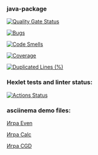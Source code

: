 ### java-package

[![Quality Gate Status](https://sonarcloud.io/api/project_badges/measure?project=MouserRU_java-project-61&metric=alert_status)](https://sonarcloud.io/summary/new_code?id=MouserRU_java-project-61)

[![Bugs](https://sonarcloud.io/api/project_badges/measure?project=MouserRU_java-project-61&metric=bugs)](https://sonarcloud.io/summary/new_code?id=MouserRU_java-project-61)

[![Code Smells](https://sonarcloud.io/api/project_badges/measure?project=MouserRU_java-project-61&metric=code_smells)](https://sonarcloud.io/summary/new_code?id=MouserRU_java-project-61)

[![Coverage](https://sonarcloud.io/api/project_badges/measure?project=MouserRU_java-project-61&metric=coverage)](https://sonarcloud.io/summary/new_code?id=MouserRU_java-project-61)

[![Duplicated Lines (%)](https://sonarcloud.io/api/project_badges/measure?project=MouserRU_java-project-61&metric=duplicated_lines_density)](https://sonarcloud.io/summary/new_code?id=MouserRU_java-project-61)

### Hexlet tests and linter status:
[![Actions Status](https://github.com/MouserRU/java-project-61/actions/workflows/hexlet-check.yml/badge.svg)](https://github.com/MouserRU/java-project-61/actions)


### asciinema demo files:
[Игра Even](https://asciinema.org/a/717955)

[Игра Calc](https://asciinema.org/a/717956)

[Игра CGD](https://asciinema.org/a/717960)
